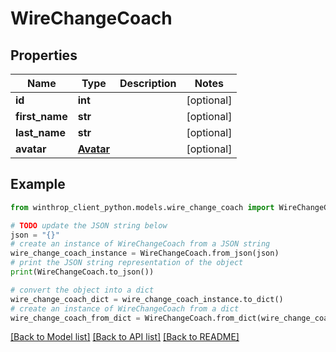 # WireChangeCoach


## Properties

Name | Type | Description | Notes
------------ | ------------- | ------------- | -------------
**id** | **int** |  | [optional] 
**first_name** | **str** |  | [optional] 
**last_name** | **str** |  | [optional] 
**avatar** | [**Avatar**](Avatar.md) |  | [optional] 

## Example

```python
from winthrop_client_python.models.wire_change_coach import WireChangeCoach

# TODO update the JSON string below
json = "{}"
# create an instance of WireChangeCoach from a JSON string
wire_change_coach_instance = WireChangeCoach.from_json(json)
# print the JSON string representation of the object
print(WireChangeCoach.to_json())

# convert the object into a dict
wire_change_coach_dict = wire_change_coach_instance.to_dict()
# create an instance of WireChangeCoach from a dict
wire_change_coach_from_dict = WireChangeCoach.from_dict(wire_change_coach_dict)
```
[[Back to Model list]](../README.md#documentation-for-models) [[Back to API list]](../README.md#documentation-for-api-endpoints) [[Back to README]](../README.md)


